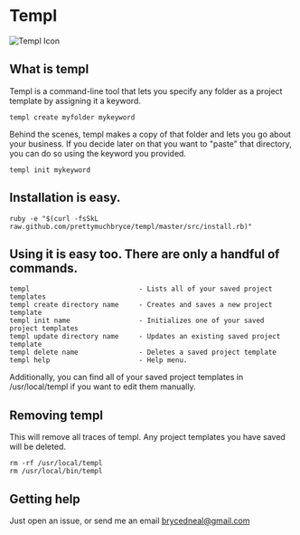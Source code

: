 # Templ

![Templ Icon](http://www.gettyicons.com/free-icons/101/alien-vs-predator/png/256/avp4_256.png)

## What is templ

Templ is a command-line tool that lets you specify any folder as a project template by assigning it a keyword. 

	templ create myfolder mykeyword

Behind the scenes, templ makes a copy of that folder and lets you go about your business. If you decide later on that you want to "paste" that directory, you can do so using the keyword you provided.

	templ init mykeyword

## Installation is easy.

	ruby -e "$(curl -fsSkL raw.github.com/prettymuchbryce/templ/master/src/install.rb)"

## Using it is easy too. There are only a handful of commands.

	templ 							- Lists all of your saved project templates
	templ create directory name 	- Creates and saves a new project template
	templ init name 				- Initializes one of your saved project templates
	templ update directory name 	- Updates an existing saved project template
	templ delete name 				- Deletes a saved project template
	templ help 						- Help menu. 

Additionally, you can find all of your saved project templates in /usr/local/templ if you want to edit them manually.

## Removing templ
This will remove all traces of templ. Any project templates you have saved will be deleted.

	rm -rf /usr/local/templ
	rm /usr/local/bin/templ

## Getting help

Just open an issue, or send me an email brycedneal@gmail.com